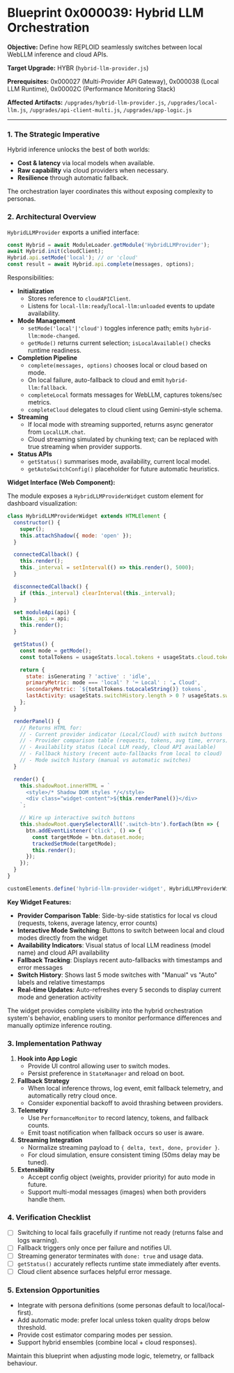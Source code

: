 # Blueprint 0x000039: Hybrid LLM Orchestration

**Objective:** Define how REPLOID seamlessly switches between local WebLLM inference and cloud APIs.

**Target Upgrade:** HYBR (`hybrid-llm-provider.js`)

**Prerequisites:** 0x000027 (Multi-Provider API Gateway), 0x000038 (Local LLM Runtime), 0x00002C (Performance Monitoring Stack)

**Affected Artifacts:** `/upgrades/hybrid-llm-provider.js`, `/upgrades/local-llm.js`, `/upgrades/api-client-multi.js`, `/upgrades/app-logic.js`

---

### 1. The Strategic Imperative
Hybrid inference unlocks the best of both worlds:
- **Cost & latency** via local models when available.
- **Raw capability** via cloud providers when necessary.
- **Resilience** through automatic fallback.

The orchestration layer coordinates this without exposing complexity to personas.

### 2. Architectural Overview
`HybridLLMProvider` exports a unified interface:

```javascript
const Hybrid = await ModuleLoader.getModule('HybridLLMProvider');
await Hybrid.init(cloudClient);
Hybrid.api.setMode('local'); // or 'cloud'
const result = await Hybrid.api.complete(messages, options);
```

Responsibilities:
- **Initialization**
  - Stores reference to `cloudAPIClient`.
  - Listens for `local-llm:ready`/`local-llm:unloaded` events to update availability.
- **Mode Management**
  - `setMode('local'|'cloud')` toggles inference path; emits `hybrid-llm:mode-changed`.
  - `getMode()` returns current selection; `isLocalAvailable()` checks runtime readiness.
- **Completion Pipeline**
  - `complete(messages, options)` chooses local or cloud based on mode.
  - On local failure, auto-fallback to cloud and emit `hybrid-llm:fallback`.
  - `completeLocal` formats messages for WebLLM, captures tokens/sec metrics.
  - `completeCloud` delegates to cloud client using Gemini-style schema.
- **Streaming**
  - If local mode with streaming supported, returns async generator from `LocalLLM.chat`.
  - Cloud streaming simulated by chunking text; can be replaced with true streaming when provider supports.
- **Status APIs**
  - `getStatus()` summarises mode, availability, current local model.
  - `getAutoSwitchConfig()` placeholder for future automatic heuristics.

**Widget Interface (Web Component):**

The module exposes a `HybridLLMProviderWidget` custom element for dashboard visualization:

```javascript
class HybridLLMProviderWidget extends HTMLElement {
  constructor() {
    super();
    this.attachShadow({ mode: 'open' });
  }

  connectedCallback() {
    this.render();
    this._interval = setInterval(() => this.render(), 5000);
  }

  disconnectedCallback() {
    if (this._interval) clearInterval(this._interval);
  }

  set moduleApi(api) {
    this._api = api;
    this.render();
  }

  getStatus() {
    const mode = getMode();
    const totalTokens = usageStats.local.tokens + usageStats.cloud.tokens;

    return {
      state: isGenerating ? 'active' : 'idle',
      primaryMetric: mode === 'local' ? '⌨ Local' : '☁️ Cloud',
      secondaryMetric: `${totalTokens.toLocaleString()} tokens`,
      lastActivity: usageStats.switchHistory.length > 0 ? usageStats.switchHistory[0].timestamp : null
    };
  }

  renderPanel() {
    // Returns HTML for:
    // - Current provider indicator (Local/Cloud) with switch buttons
    // - Provider comparison table (requests, tokens, avg time, errors)
    // - Availability status (Local LLM ready, Cloud API available)
    // - Fallback history (recent auto-fallbacks from local to cloud)
    // - Mode switch history (manual vs automatic switches)
  }

  render() {
    this.shadowRoot.innerHTML = `
      <style>/* Shadow DOM styles */</style>
      <div class="widget-content">${this.renderPanel()}</div>
    `;

    // Wire up interactive switch buttons
    this.shadowRoot.querySelectorAll('.switch-btn').forEach(btn => {
      btn.addEventListener('click', () => {
        const targetMode = btn.dataset.mode;
        trackedSetMode(targetMode);
        this.render();
      });
    });
  }
}

customElements.define('hybrid-llm-provider-widget', HybridLLMProviderWidget);
```

**Key Widget Features:**
- **Provider Comparison Table**: Side-by-side statistics for local vs cloud (requests, tokens, average latency, error counts)
- **Interactive Mode Switching**: Buttons to switch between local and cloud modes directly from the widget
- **Availability Indicators**: Visual status of local LLM readiness (model name) and cloud API availability
- **Fallback Tracking**: Displays recent auto-fallbacks with timestamps and error messages
- **Switch History**: Shows last 5 mode switches with "Manual" vs "Auto" labels and relative timestamps
- **Real-time Updates**: Auto-refreshes every 5 seconds to display current mode and generation activity

The widget provides complete visibility into the hybrid orchestration system's behavior, enabling users to monitor performance differences and manually optimize inference routing.

### 3. Implementation Pathway
1. **Hook into App Logic**
   - Provide UI control allowing user to switch modes.
   - Persist preference in `StateManager` and reload on boot.
2. **Fallback Strategy**
   - When local inference throws, log event, emit fallback telemetry, and automatically retry cloud once.
   - Consider exponential backoff to avoid thrashing between providers.
3. **Telemetry**
   - Use `PerformanceMonitor` to record latency, tokens, and fallback counts.
   - Emit toast notification when fallback occurs so user is aware.
4. **Streaming Integration**
   - Normalize streaming payload to `{ delta, text, done, provider }`.
   - For cloud simulation, ensure consistent timing (50ms delay may be tuned).
5. **Extensibility**
   - Accept config object (weights, provider priority) for auto mode in future.
   - Support multi-modal messages (images) when both providers handle them.

### 4. Verification Checklist
- [ ] Switching to local fails gracefully if runtime not ready (returns false and logs warning).
- [ ] Fallback triggers only once per failure and notifies UI.
- [ ] Streaming generator terminates with `done: true` and usage data.
- [ ] `getStatus()` accurately reflects runtime state immediately after events.
- [ ] Cloud client absence surfaces helpful error message.

### 5. Extension Opportunities
- Integrate with persona definitions (some personas default to local/local-first).
- Add automatic mode: prefer local unless token quality drops below threshold.
- Provide cost estimator comparing modes per session.
- Support hybrid ensembles (combine local + cloud responses).

Maintain this blueprint when adjusting mode logic, telemetry, or fallback behaviour.

